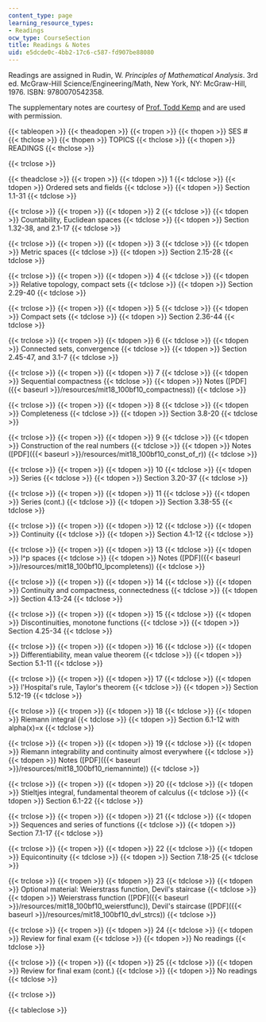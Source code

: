 ```yaml
---
content_type: page
learning_resource_types:
- Readings
ocw_type: CourseSection
title: Readings & Notes
uid: e5dcde0c-4bb2-17c6-c587-fd907be88080
---
```


Readings are assigned in Rudin, W. _Principles of Mathematical Analysis_. 3rd ed. McGraw-Hill Science/Engineering/Math, New York, NY: McGraw-Hill, 1976. ISBN: 9780070542358.

The supplementary notes are courtesy of [Prof. Todd Kemp](http://www.math.ucsd.edu/~tkemp/) and are used with permission.

{{< tableopen >}}
{{< theadopen >}}
{{< tropen >}}
{{< thopen >}}
SES #
{{< thclose >}}
{{< thopen >}}
TOPICS
{{< thclose >}}
{{< thopen >}}
READINGS
{{< thclose >}}

{{< trclose >}}

{{< theadclose >}}
{{< tropen >}}
{{< tdopen >}}
1
{{< tdclose >}}
{{< tdopen >}}
Ordered sets and fields
{{< tdclose >}}
{{< tdopen >}}
Section 1.1-31
{{< tdclose >}}

{{< trclose >}}
{{< tropen >}}
{{< tdopen >}}
2
{{< tdclose >}}
{{< tdopen >}}
Countability, Euclidean spaces
{{< tdclose >}}
{{< tdopen >}}
Section 1.32-38, and 2.1-17
{{< tdclose >}}

{{< trclose >}}
{{< tropen >}}
{{< tdopen >}}
3
{{< tdclose >}}
{{< tdopen >}}
Metric spaces
{{< tdclose >}}
{{< tdopen >}}
Section 2.15-28
{{< tdclose >}}

{{< trclose >}}
{{< tropen >}}
{{< tdopen >}}
4
{{< tdclose >}}
{{< tdopen >}}
Relative topology, compact sets
{{< tdclose >}}
{{< tdopen >}}
Section 2.29-40
{{< tdclose >}}

{{< trclose >}}
{{< tropen >}}
{{< tdopen >}}
5
{{< tdclose >}}
{{< tdopen >}}
Compact sets
{{< tdclose >}}
{{< tdopen >}}
Section 2.36-44
{{< tdclose >}}

{{< trclose >}}
{{< tropen >}}
{{< tdopen >}}
6
{{< tdclose >}}
{{< tdopen >}}
Connected sets, convergence
{{< tdclose >}}
{{< tdopen >}}
Section 2.45-47, and 3.1-7
{{< tdclose >}}

{{< trclose >}}
{{< tropen >}}
{{< tdopen >}}
7
{{< tdclose >}}
{{< tdopen >}}
Sequential compactness
{{< tdclose >}}
{{< tdopen >}}
Notes ([PDF]({{< baseurl >}}/resources/mit18_100bf10_compactness))
{{< tdclose >}}

{{< trclose >}}
{{< tropen >}}
{{< tdopen >}}
8
{{< tdclose >}}
{{< tdopen >}}
Completeness
{{< tdclose >}}
{{< tdopen >}}
Section 3.8-20
{{< tdclose >}}

{{< trclose >}}
{{< tropen >}}
{{< tdopen >}}
9
{{< tdclose >}}
{{< tdopen >}}
Construction of the real numbers
{{< tdclose >}}
{{< tdopen >}}
Notes ([PDF]({{< baseurl >}}/resources/mit18_100bf10_const_of_r))
{{< tdclose >}}

{{< trclose >}}
{{< tropen >}}
{{< tdopen >}}
10
{{< tdclose >}}
{{< tdopen >}}
Series
{{< tdclose >}}
{{< tdopen >}}
Section 3.20-37
{{< tdclose >}}

{{< trclose >}}
{{< tropen >}}
{{< tdopen >}}
11
{{< tdclose >}}
{{< tdopen >}}
Series (cont.)
{{< tdclose >}}
{{< tdopen >}}
Section 3.38-55
{{< tdclose >}}

{{< trclose >}}
{{< tropen >}}
{{< tdopen >}}
12
{{< tdclose >}}
{{< tdopen >}}
Continuity
{{< tdclose >}}
{{< tdopen >}}
Section 4.1-12
{{< tdclose >}}

{{< trclose >}}
{{< tropen >}}
{{< tdopen >}}
13
{{< tdclose >}}
{{< tdopen >}}
l^p spaces
{{< tdclose >}}
{{< tdopen >}}
Notes ([PDF]({{< baseurl >}}/resources/mit18_100bf10_lpcompletens))
{{< tdclose >}}

{{< trclose >}}
{{< tropen >}}
{{< tdopen >}}
14
{{< tdclose >}}
{{< tdopen >}}
Continuity and compactness, connectedness
{{< tdclose >}}
{{< tdopen >}}
Section 4.13-24
{{< tdclose >}}

{{< trclose >}}
{{< tropen >}}
{{< tdopen >}}
15
{{< tdclose >}}
{{< tdopen >}}
Discontinuities, monotone functions
{{< tdclose >}}
{{< tdopen >}}
Section 4.25-34
{{< tdclose >}}

{{< trclose >}}
{{< tropen >}}
{{< tdopen >}}
16
{{< tdclose >}}
{{< tdopen >}}
Differentiability, mean value theorem
{{< tdclose >}}
{{< tdopen >}}
Section 5.1-11
{{< tdclose >}}

{{< trclose >}}
{{< tropen >}}
{{< tdopen >}}
17
{{< tdclose >}}
{{< tdopen >}}
l'Hospital's rule, Taylor's theorem
{{< tdclose >}}
{{< tdopen >}}
Section 5.12-19
{{< tdclose >}}

{{< trclose >}}
{{< tropen >}}
{{< tdopen >}}
18
{{< tdclose >}}
{{< tdopen >}}
Riemann integral
{{< tdclose >}}
{{< tdopen >}}
Section 6.1-12 with alpha(x)=x
{{< tdclose >}}

{{< trclose >}}
{{< tropen >}}
{{< tdopen >}}
19
{{< tdclose >}}
{{< tdopen >}}
Riemann integrability and continuity almost everywhere
{{< tdclose >}}
{{< tdopen >}}
Notes ([PDF]({{< baseurl >}}/resources/mit18_100bf10_riemanninte))
{{< tdclose >}}

{{< trclose >}}
{{< tropen >}}
{{< tdopen >}}
20
{{< tdclose >}}
{{< tdopen >}}
Stieltjes integral, fundamental theorem of calculus
{{< tdclose >}}
{{< tdopen >}}
Section 6.1-22
{{< tdclose >}}

{{< trclose >}}
{{< tropen >}}
{{< tdopen >}}
21
{{< tdclose >}}
{{< tdopen >}}
Sequences and series of functions
{{< tdclose >}}
{{< tdopen >}}
Section 7.1-17
{{< tdclose >}}

{{< trclose >}}
{{< tropen >}}
{{< tdopen >}}
22
{{< tdclose >}}
{{< tdopen >}}
Equicontinuity
{{< tdclose >}}
{{< tdopen >}}
Section 7.18-25
{{< tdclose >}}

{{< trclose >}}
{{< tropen >}}
{{< tdopen >}}
23
{{< tdclose >}}
{{< tdopen >}}
Optional material: Weierstrass function, Devil's staircase
{{< tdclose >}}
{{< tdopen >}}
Weierstrass function ([PDF]({{< baseurl >}}/resources/mit18_100bf10_weierstfunc)), Devil's staircase ([PDF]({{< baseurl >}}/resources/mit18_100bf10_dvl_strcs))
{{< tdclose >}}

{{< trclose >}}
{{< tropen >}}
{{< tdopen >}}
24
{{< tdclose >}}
{{< tdopen >}}
Review for final exam
{{< tdclose >}}
{{< tdopen >}}
No readings
{{< tdclose >}}

{{< trclose >}}
{{< tropen >}}
{{< tdopen >}}
25
{{< tdclose >}}
{{< tdopen >}}
Review for final exam (cont.)
{{< tdclose >}}
{{< tdopen >}}
No readings
{{< tdclose >}}

{{< trclose >}}

{{< tableclose >}}